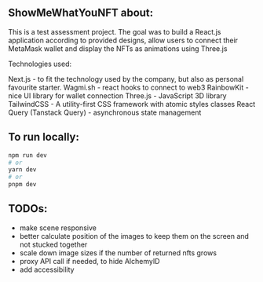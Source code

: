 ## ShowMeWhatYouNFT about:
This is a test assessment project.
The goal was to build a React.js application according to provided designs, 
allow users to connect their MetaMask wallet and display the NFTs as animations using Three.js

Technologies used:

Next.js - to fit the technology used by the company, but also as personal favourite starter.
Wagmi.sh - react hooks to connect to web3
RainbowKit - nice UI library for wallet connection
Three.js - JavaScript 3D library
TailwindCSS - A utility-first CSS framework with atomic styles classes
React Query (Tanstack Query) - asynchronous state management

## To run locally:

```bash
npm run dev
# or
yarn dev
# or
pnpm dev
```

## TODOs:

- make scene responsive
- better calculate position of the images to keep them on the screen and not stucked together
- scale down image sizes if the number of returned nfts grows
- proxy API call if needed, to hide AlchemyID
- add accessibility
